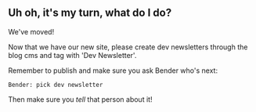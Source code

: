 ## Uh oh, it's my turn, what do I do?

We've moved!

Now that we have our new site, please create dev newsletters through the
blog cms and tag with 'Dev Newsletter'.

Remember to publish and make sure you ask Bender who's next:

    Bender: pick dev newsletter

Then make sure you *tell* that person about it!
